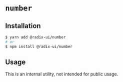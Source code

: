 # `number`

## Installation

```sh
$ yarn add @radix-ui/number
# or
$ npm install @radix-ui/number
```

## Usage

This is an internal utility, not intended for public usage.
